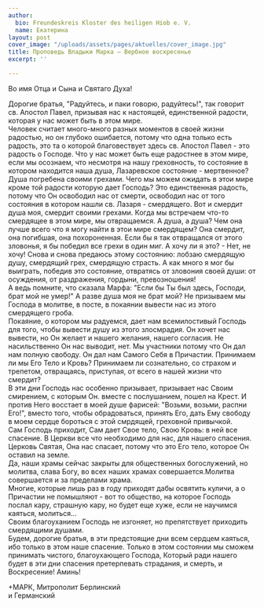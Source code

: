 ```yaml
---
author:
  bio: Freundeskreis Kloster des heiligen Hiob e. V.
  name: Екатерина
layout: post
cover_image: "/uploads/assets/pages/aktuelles/cover_image.jpg"
title: Проповедь Владыки Марка – Вербное воскресенье
excerpt: ''

---
```

Во имя Отца и Сына и Святаго Духа!

Дорогие братья, "Радуйтесь, и паки говорю, радуйтесь!", так говорит св. Апостол Павел, призывая нас к настоящей, единственной радости, которая у нас может быть в этом мире.  
Человек считает много-много разных моментов в своей жизни радостью, но он глубоко ошибается, потому что одна только есть радость, это та о которой благовествует здесь св. Апостол Павел - это радость о Господе. Что у нас может быть еще радостнее в этом мире, если мы осознаем, что несмотря на нашу греховность, то состояние в котором находится наша душа, Лазаревское состояние - мертвенное? Душа погребена своими грехами. Чего мы можем ожидать в этои мире кроме той радости которую дает Господь? Это единственная радость, потому что Он освободил нас от смерти, освободил нас от того состояния в котором нашли св. Лазаря - смердящего. Вот и смердит душа моя, смердит своими грехами. Когда мы встречаем что-то смердящее в этом мире, мы отвращаемся. А душа, а душа? Чем она лучше всего что я могу найти в этои мире смердящем? Она смердит, она погибшая, она похороненная. Если бы я так отвращался от этого зловонья, я бы победил все грехи в один миг. А хочу ли я это? - Нет, не хочу! Снова и снова предаюсь этому состоянию: лобзаю смердящую душу, смердящий грех, смердящую страсть. А как много я мог бы выиграть, победив это состояние, отвратясь от зловония своей души: от осуждения, от раздражения, гордыни, превозношения!  
А ведь помните, что сказала Марфа: "Если бы Ты был здесь, Господи, брат мой не умер!" А разве душа моя не брат мой? Не призываем мы Господа в молитве, в посте, в покаянии вывести нас из этого смердящего гроба.  
Покаяние, о котором мы радуемся, дает нам всемилостивый Господь для того, чтобы вывести душу из этого злосмрадия. Он хочет нас вывести, но Он желает и нашего желания, нашего согласия. Не насильственно Он нас выводит, нет. Мы участники потому что Он дал нам полную свободу. Он дал нам Самого Себя в Причастии. Принимаем ли мы Его Тело и Кровь? Принимаем ли сознательно, со страхом и трепетом, отвращаясь, приступая, от всего в нашей жизни что смердит?  
В эти дни Господь нас особенно призывает, призывает нас Своим смирением, с которым Он. вместе с послушанием, пошел на Крест. И против Него восстает в моей душе фарисей: "Возьми, возьми, распни Его!", вместо того, чтобы обрадоваться, принять Его, дать Ему свободу в моем сердце бороться с этой смрдящей, греховной привычкой.  
Сам Господь приходит, Сам дает Свое тело, Свою Кровь: в ней все спасение. В Церкви все что необходимо для нас, для нашего спасения. Церковь Святая, Она нас спасает, потому что это Его тело, которое Он оставил на земле.  
Да, наши храмы сейчас закрыты для общественных богослужений, но молитва, слава Богу, во всех наших храмах совершается.Молитва совершается и за пределами храма.  
Многие, которые лишь раз в году приходят дабы освятить куличи, а о Причастии не помышляют - вот то общество, на которое Господь послал кару, страшную кару, но будет еще хуже, если не научимся каяться, молиться...  
Своим благоуханием Господь не изгоняет, но препятствует приходить смердящими душами.  
Будем, дорогие братья, в эти предстоящие дни всем сердцем каяться, ибо только в этом наше спасение. Только в этом состоянии мы сможем принимать чистого, благоухающего Господа, Который ради нашего будет в эти дни спасения претерпевать страдания, и смерть, и Воскресение! Аминь!

\+МАРК, Митрополит Берлинский  
и Германский